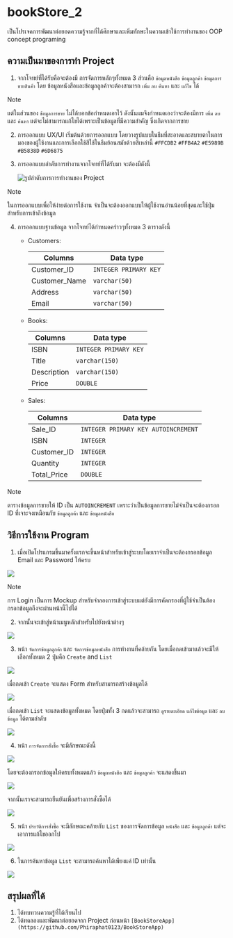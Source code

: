 # bookStore_2
 เป็นโปรเจคการพัฒนาต่อยอดความรู้จากที่ได้ศึกษาและเพิ่มทักษะในความเข้าใช้การทำงานของ OOP concept programing 

## ความเป็นมาของการทำ Project 
1. จากโจทย์ที่ได้รับคือจะต้องมี การจัดการหลักๆทั้งหมด 3 ส่วนคือ
`ข้อมูลหนังสือ` `ข้อมูลลูกค้า` `ข้อมูลการขายสินค้า` โดย ข้อมูลหนังสือและข้อมูลลูกค้าจะต้องสามารถ `เพิ่ม` `ลบ` `ค้นหา` และ `แก้ไข` ได้ 

> [!NOTE]
> แต่ในส่วนของ `ข้อมูลการขาย` ไม่ได้บอกข้อกำหนดเอาไว้ ดังนั้นผมจึงกำหนดเองว่าจะต้องมีการ `เพิ่ม` `ลบ` และ `ค้นหา` แต่จะไม่สามารถแก้ไขได้เพราะเป็นข้อมูลที่มีความสำคัญ ซึ่งเกิดจากการขาย

2. การออกแบบ UX/UI เริ่มต้นด้วยการออกแบบ โดยวางรูปแบบในธีมที่สะอาดและสบายตาในการมองของผู้ใช้งานและการเลือกใช้สีใช้ในธีมย้อนสมัยด้วยสีเหล่านี้ 
`#FFCDB2` `#FFB4A2` `#E5989B` `#B5838D` `#6D6875`

3. การออกแบบลำดับการทำงานจากโจทย์ที่ได้รับมา จะต้องมีดังนี้

    ![รูปลำดับการการทำงานของ Project ](./BookStoreApp/images/page_designing.png)
    
> [!NOTE]
> ในการออกแบบเพื่อให้ง่ายต่อการใช้งาน จำเป็นจะต้องออกแบบให้ผู้ใช้งานอ่านน้อยที่สุดและใช้ปุ่มสำหรับการเข้าถึงข้อมูล

4. การออกแบบฐานข้อมูล จากโจทย์ได้กำหนดคร่าวๆทั้งหมด 3 ตารางดังนี้

    - Customers:

        | Columns | Data type |
        | ---- | ---- |
        | Customer_ID | `INTEGER PRIMARY KEY` |
        | Customer_Name | `varchar(50)` |
        | Address | `varchar(50)` |
        | Email | `varchar(50)` |

    - Books:

        | Columns | Data type |
        | ---- | ---- |
        | ISBN | `INTEGER PRIMARY KEY` |
        | Title | `varchar(150)` |
        | Description | `varchar(150)` |
        | Price | `DOUBLE` |

    - Sales:

        | Columns | Data type |
        | ---- | ---- |
        | Sale_ID | `INTEGER PRIMARY KEY AUTOINCREMENT` |
        | ISBN | `INTEGER` |
        | Customer_ID | `INTEGER` |
        | Quantity | `INTEGER` |
        | Total_Price | `DOUBLE` |

>[!NOTE]
>ตารางข้อมูลการขายให้ ID เป็น `AUTOINCREMENT` เพราะว่าเป็นข้อมูลการขายไม่จำเป็นจะต้องกรอก ID ที่เจาะจงเหมือนกับ `ข้อมูลลูกค้า` และ `ข้อมูลหนังสือ`

## วิธีการใช้งาน Program

1. เมื่อเปิดโปรแกรมขึ้นมาครั้งแรกจะขึ้นหน้าสำหรับเข้าสู่ระบบโดยเราจำเป็นจะต้องกรอกข้อมูล Email และ Password ให้ครบ

<!-- รูป -->
![](./BookStoreApp/images/howTo_1.png)

> [!NOTE]
> การ Login เป็นการ Mockup สำหรับจำลองการเข้าสู่ระบบแต่ยังมีการคัดกรองที่ผู้ใช้จำเป็นต้องกรอกข้อมูลถึงจะผ่านหน้านี้ไปได้

2. จากนั้นจะเข้าสู่หน้าเมนูหลักสำหรับไปยังหน้าต่างๆ

<!-- รูป -->
![](./BookStoreApp/images/howTo_2.png)

3. หน้า `จัดการข้อมูลลูกค้า` และ `จัดการข้อมูลหนังสือ` การทำงานที่คล้ายกัน โดยเมื่อกดเข้ามาแล้วจะมีให้เลือกทั้งหมด 2 ปุ่มคือ `Create` and `List`

<!-- image -->
![](./BookStoreApp/images/howTo_3.png)

เมื่อกดเข้า `Create` จะแสดง Form สำหรับสามารถสร้างข้อมูลได้

<!-- รูป -->
![](./BookStoreApp/images/howTo_3_1.png)

เมื่อกดเข้า `List` จะแสดงข้อมูลทั้งหมด โดยปุ่มทั้ง 3 กดแล้วจะสามารถ `ดูรายละเอียด` `แก้ไขข้อมูล` และ `ลบข้อมูล` ได้ตามลำดับ

<!-- รูป -->
![](./BookStoreApp/images/howTo_3_2.png)

4. หน้า `การจัดการสั่งซื้อ` จะมีลักษณะดังนี้

<!-- รูป -->
![](./BookStoreApp/images/howTo_4.png)

โดยจะต้องกรอกข้อมูลให้ครบทั้งหมดแล้ว `ข้อมูลหนังสือ` และ `ข้อมูลลูกค้า` จะแสดงขึ้นมา

<!-- รูป -->
![](./BookStoreApp/images/howTo_4_1.png)

จากนั้นเราจะสามารถยืนยันเพื่อสร้างการสั่งซื้อได้

<!-- รูป -->
![](./BookStoreApp/images/howTo_4_2.png)

5. หน้า `ประวัติการสั่งซื้อ` จะมีลักษณะคล้ายกับ `List` ของการจัดการข้อมูล `หนังสือ` และ `ข้อมูลลูกค้า` แต่จะเอาการแก้ไขออกไป

<!-- รูป -->
![](./BookStoreApp/images/howTo_5.png)

6. ในการค้นหาข้อมูล `List` จะสามารถค้นหาได้เพียงแค่ ID เท่านั้น

<!-- รูป -->
![](./BookStoreApp/images/howTo_6.png)

## สรุปผลที่ได้

1. ได้ทบทวนความรู้ที่ได้เรียนไป
2. ได้ทดลองและพัฒนาต่อยอดจาก Project ก่อนหน้า `[BookStoreApp](https://github.com/Phiraphat0123/BookStoreApp)`